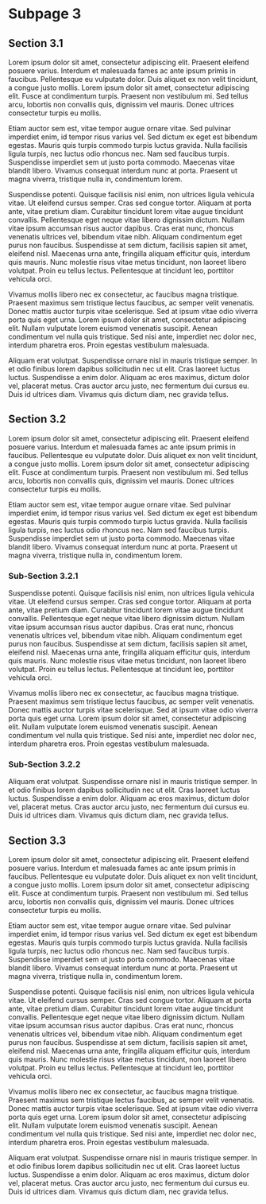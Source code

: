 # Subpage 3

## Section 3.1

Lorem ipsum dolor sit amet, consectetur adipiscing elit. Praesent eleifend posuere varius. Interdum et malesuada fames ac ante ipsum primis in faucibus. Pellentesque eu vulputate dolor. Duis aliquet ex non velit tincidunt, a congue justo mollis. Lorem ipsum dolor sit amet, consectetur adipiscing elit. Fusce at condimentum turpis. Praesent non vestibulum mi. Sed tellus arcu, lobortis non convallis quis, dignissim vel mauris. Donec ultrices consectetur turpis eu mollis.

Etiam auctor sem est, vitae tempor augue ornare vitae. Sed pulvinar imperdiet enim, id tempor risus varius vel. Sed dictum ex eget est bibendum egestas. Mauris quis turpis commodo turpis luctus gravida. Nulla facilisis ligula turpis, nec luctus odio rhoncus nec. Nam sed faucibus turpis. Suspendisse imperdiet sem ut justo porta commodo. Maecenas vitae blandit libero. Vivamus consequat interdum nunc at porta. Praesent ut magna viverra, tristique nulla in, condimentum lorem.

Suspendisse potenti. Quisque facilisis nisl enim, non ultrices ligula vehicula vitae. Ut eleifend cursus semper. Cras sed congue tortor. Aliquam at porta ante, vitae pretium diam. Curabitur tincidunt lorem vitae augue tincidunt convallis. Pellentesque eget neque vitae libero dignissim dictum. Nullam vitae ipsum accumsan risus auctor dapibus. Cras erat nunc, rhoncus venenatis ultrices vel, bibendum vitae nibh. Aliquam condimentum eget purus non faucibus. Suspendisse at sem dictum, facilisis sapien sit amet, eleifend nisl. Maecenas urna ante, fringilla aliquam efficitur quis, interdum quis mauris. Nunc molestie risus vitae metus tincidunt, non laoreet libero volutpat. Proin eu tellus lectus. Pellentesque at tincidunt leo, porttitor vehicula orci.

Vivamus mollis libero nec ex consectetur, ac faucibus magna tristique. Praesent maximus sem tristique lectus faucibus, ac semper velit venenatis. Donec mattis auctor turpis vitae scelerisque. Sed at ipsum vitae odio viverra porta quis eget urna. Lorem ipsum dolor sit amet, consectetur adipiscing elit. Nullam vulputate lorem euismod venenatis suscipit. Aenean condimentum vel nulla quis tristique. Sed nisi ante, imperdiet nec dolor nec, interdum pharetra eros. Proin egestas vestibulum malesuada.

Aliquam erat volutpat. Suspendisse ornare nisl in mauris tristique semper. In et odio finibus lorem dapibus sollicitudin nec ut elit. Cras laoreet luctus luctus. Suspendisse a enim dolor. Aliquam ac eros maximus, dictum dolor vel, placerat metus. Cras auctor arcu justo, nec fermentum dui cursus eu. Duis id ultrices diam. Vivamus quis dictum diam, nec gravida tellus.

## Section 3.2

Lorem ipsum dolor sit amet, consectetur adipiscing elit. Praesent eleifend posuere varius. Interdum et malesuada fames ac ante ipsum primis in faucibus. Pellentesque eu vulputate dolor. Duis aliquet ex non velit tincidunt, a congue justo mollis. Lorem ipsum dolor sit amet, consectetur adipiscing elit. Fusce at condimentum turpis. Praesent non vestibulum mi. Sed tellus arcu, lobortis non convallis quis, dignissim vel mauris. Donec ultrices consectetur turpis eu mollis.

Etiam auctor sem est, vitae tempor augue ornare vitae. Sed pulvinar imperdiet enim, id tempor risus varius vel. Sed dictum ex eget est bibendum egestas. Mauris quis turpis commodo turpis luctus gravida. Nulla facilisis ligula turpis, nec luctus odio rhoncus nec. Nam sed faucibus turpis. Suspendisse imperdiet sem ut justo porta commodo. Maecenas vitae blandit libero. Vivamus consequat interdum nunc at porta. Praesent ut magna viverra, tristique nulla in, condimentum lorem.

### Sub-Section 3.2.1

Suspendisse potenti. Quisque facilisis nisl enim, non ultrices ligula vehicula vitae. Ut eleifend cursus semper. Cras sed congue tortor. Aliquam at porta ante, vitae pretium diam. Curabitur tincidunt lorem vitae augue tincidunt convallis. Pellentesque eget neque vitae libero dignissim dictum. Nullam vitae ipsum accumsan risus auctor dapibus. Cras erat nunc, rhoncus venenatis ultrices vel, bibendum vitae nibh. Aliquam condimentum eget purus non faucibus. Suspendisse at sem dictum, facilisis sapien sit amet, eleifend nisl. Maecenas urna ante, fringilla aliquam efficitur quis, interdum quis mauris. Nunc molestie risus vitae metus tincidunt, non laoreet libero volutpat. Proin eu tellus lectus. Pellentesque at tincidunt leo, porttitor vehicula orci.

Vivamus mollis libero nec ex consectetur, ac faucibus magna tristique. Praesent maximus sem tristique lectus faucibus, ac semper velit venenatis. Donec mattis auctor turpis vitae scelerisque. Sed at ipsum vitae odio viverra porta quis eget urna. Lorem ipsum dolor sit amet, consectetur adipiscing elit. Nullam vulputate lorem euismod venenatis suscipit. Aenean condimentum vel nulla quis tristique. Sed nisi ante, imperdiet nec dolor nec, interdum pharetra eros. Proin egestas vestibulum malesuada.

### Sub-Section 3.2.2

Aliquam erat volutpat. Suspendisse ornare nisl in mauris tristique semper. In et odio finibus lorem dapibus sollicitudin nec ut elit. Cras laoreet luctus luctus. Suspendisse a enim dolor. Aliquam ac eros maximus, dictum dolor vel, placerat metus. Cras auctor arcu justo, nec fermentum dui cursus eu. Duis id ultrices diam. Vivamus quis dictum diam, nec gravida tellus.

## Section 3.3

Lorem ipsum dolor sit amet, consectetur adipiscing elit. Praesent eleifend posuere varius. Interdum et malesuada fames ac ante ipsum primis in faucibus. Pellentesque eu vulputate dolor. Duis aliquet ex non velit tincidunt, a congue justo mollis. Lorem ipsum dolor sit amet, consectetur adipiscing elit. Fusce at condimentum turpis. Praesent non vestibulum mi. Sed tellus arcu, lobortis non convallis quis, dignissim vel mauris. Donec ultrices consectetur turpis eu mollis.

Etiam auctor sem est, vitae tempor augue ornare vitae. Sed pulvinar imperdiet enim, id tempor risus varius vel. Sed dictum ex eget est bibendum egestas. Mauris quis turpis commodo turpis luctus gravida. Nulla facilisis ligula turpis, nec luctus odio rhoncus nec. Nam sed faucibus turpis. Suspendisse imperdiet sem ut justo porta commodo. Maecenas vitae blandit libero. Vivamus consequat interdum nunc at porta. Praesent ut magna viverra, tristique nulla in, condimentum lorem.

Suspendisse potenti. Quisque facilisis nisl enim, non ultrices ligula vehicula vitae. Ut eleifend cursus semper. Cras sed congue tortor. Aliquam at porta ante, vitae pretium diam. Curabitur tincidunt lorem vitae augue tincidunt convallis. Pellentesque eget neque vitae libero dignissim dictum. Nullam vitae ipsum accumsan risus auctor dapibus. Cras erat nunc, rhoncus venenatis ultrices vel, bibendum vitae nibh. Aliquam condimentum eget purus non faucibus. Suspendisse at sem dictum, facilisis sapien sit amet, eleifend nisl. Maecenas urna ante, fringilla aliquam efficitur quis, interdum quis mauris. Nunc molestie risus vitae metus tincidunt, non laoreet libero volutpat. Proin eu tellus lectus. Pellentesque at tincidunt leo, porttitor vehicula orci.

Vivamus mollis libero nec ex consectetur, ac faucibus magna tristique. Praesent maximus sem tristique lectus faucibus, ac semper velit venenatis. Donec mattis auctor turpis vitae scelerisque. Sed at ipsum vitae odio viverra porta quis eget urna. Lorem ipsum dolor sit amet, consectetur adipiscing elit. Nullam vulputate lorem euismod venenatis suscipit. Aenean condimentum vel nulla quis tristique. Sed nisi ante, imperdiet nec dolor nec, interdum pharetra eros. Proin egestas vestibulum malesuada.

Aliquam erat volutpat. Suspendisse ornare nisl in mauris tristique semper. In et odio finibus lorem dapibus sollicitudin nec ut elit. Cras laoreet luctus luctus. Suspendisse a enim dolor. Aliquam ac eros maximus, dictum dolor vel, placerat metus. Cras auctor arcu justo, nec fermentum dui cursus eu. Duis id ultrices diam. Vivamus quis dictum diam, nec gravida tellus.
